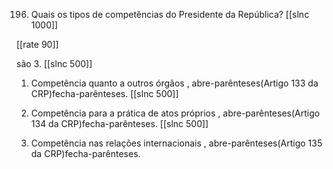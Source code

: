 196. Quais os tipos de competências do Presidente da República?
[[slnc 1000]]

[[rate 90]]

são 3.
[[slnc 500]]

1) Competência quanto a outros órgãos , abre-parênteses(Artigo 133 da CRP)fecha-parênteses.
[[slnc 500]]

2) Competência para a prática de atos próprios , abre-parênteses(Artigo 134 da CRP)fecha-parênteses.
[[slnc 500]]

3) Competência nas relações internacionais , abre-parênteses(Artigo 135 da CRP)fecha-parênteses.
